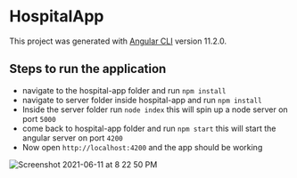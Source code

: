 # HospitalApp

This project was generated with [Angular CLI](https://github.com/angular/angular-cli) version 11.2.0.

## Steps to run the application
- navigate to the hospital-app folder and run `npm install`
- navigate to server folder inside hospital-app and run `npm install`
- Inside the server folder run `node index` this will spin up a node server on port `5000`
- come back to hospital-app folder and run `npm start` this will start the angular server on port `4200`
- Now open `http://localhost:4200` and the app should be working

![Screenshot 2021-06-11 at 8 22 50 PM](https://user-images.githubusercontent.com/5796149/121706074-e8b4ee00-caf2-11eb-8db5-690d20033e43.png)

